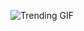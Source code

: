 
<!-- GIF_SECTION -->
![Trending GIF](https://media2.giphy.com/media/v1.Y2lkPThiYjIxNzcyZnhhY3o1czF4ejJocWlvbHJ5eXBxODJrdmc5Z29rMXN1cHRhYnhjMyZlcD12MV9naWZzX3NlYXJjaCZjdD1n/scZPhLqaVOM1qG4lT9/giphy.gif)
<!-- END_GIF_SECTION -->

